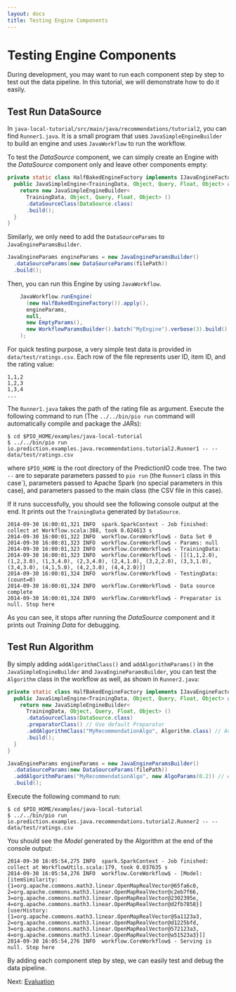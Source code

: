 ```yaml
---
layout: docs
title: Testing Engine Components
---
```


# Testing Engine Components

During development, you may want to run each component step by step to test out
the data pipeline. In this tutorial, we will demonstrate how to do it easily.

## Test Run DataSource

In `java-local-tutorial/src/main/java/recommendations/tutorial2`, you can find
`Runner1.java`. It is a small program that uses `JavaSimpleEngineBuilder` to
build an engine and uses `JavaWorkflow` to run the workflow.

To test the *DataSource* component, we can simply create an Engine with the
*DataSource* component only and leave other components empty:

```java
private static class HalfBakedEngineFactory implements IJavaEngineFactory {
  public JavaSimpleEngine<TrainingData, Object, Query, Float, Object> apply() {
    return new JavaSimpleEngineBuilder<
      TrainingData, Object, Query, Float, Object> ()
      .dataSourceClass(DataSource.class)
      .build();
  }
}
```
Similarly, we only need to add the `DataSourceParams` to
`JavaEngineParamsBuilder`.

```java
JavaEngineParams engineParams = new JavaEngineParamsBuilder()
  .dataSourceParams(new DataSourceParams(filePath))
  .build();
```

Then, you can run this Engine by using `JavaWorkflow`.

```java
    JavaWorkflow.runEngine(
      (new HalfBakedEngineFactory()).apply(),
      engineParams,
      null,
      new EmptyParams(),
      new WorkflowParamsBuilder().batch("MyEngine").verbose(3).build()
    );
```

For quick testing purpose, a very simple test data is provided in
`data/test/ratings.csv`. Each row of the file represents user ID, item ID, and
the rating value:

```
1,1,2
1,2,3
1,3,4
...
```

The `Runner1.java` takes the path of the rating file as argument. Execute the
following command to run (The `../../bin/pio run` command will automatically
compile and package the JARs):

```
$ cd $PIO_HOME/examples/java-local-tutorial
$ ../../bin/pio run io.prediction.examples.java.recommendations.tutorial2.Runner1 -- -- data/test/ratings.csv
```
where `$PIO_HOME` is the root directory of the PredictionIO code tree. The two
`--` are to separate parameters passed to `pio run` (the `Runner1` class in this
case`), parameters passed to Apache Spark (no special parameters in this case),
and parameters passed to the main class (the CSV file in this case).

If it runs successfully, you should see the following console output at the end.
It prints out the `TrainingData` generated by `DataSource`.

```
2014-09-30 16:00:01,321 INFO  spark.SparkContext - Job finished: collect at Workflow.scala:388, took 0.024613 s
2014-09-30 16:00:01,322 INFO  workflow.CoreWorkflow$ - Data Set 0
2014-09-30 16:00:01,323 INFO  workflow.CoreWorkflow$ - Params: null
2014-09-30 16:00:01,323 INFO  workflow.CoreWorkflow$ - TrainingData:
2014-09-30 16:00:01,323 INFO  workflow.CoreWorkflow$ - [[(1,1,2.0), (1,2,3.0), (1,3,4.0), (2,3,4.0), (2,4,1.0), (3,2,2.0), (3,3,1.0), (3,4,3.0), (4,1,5.0), (4,2,3.0), (4,4,2.0)]]
2014-09-30 16:00:01,324 INFO  workflow.CoreWorkflow$ - TestingData: (count=0)
2014-09-30 16:00:01,324 INFO  workflow.CoreWorkflow$ - Data source complete
2014-09-30 16:00:01,324 INFO  workflow.CoreWorkflow$ - Preparator is null. Stop here
```

As you can see, it stops after running the *DataSource* component and it prints
out *Training Data* for debugging.

## Test Run Algorithm

By simply adding `addAlgorithmClass()` and `addAlgorithmParams()` in the
`JavaSimpleEngineBuilder` and `JavaEngineParamsBuilder`, you can test the
`Algorithm` class in the workflow as well, as shown in `Runner2.java`:

```java
private static class HalfBakedEngineFactory implements IJavaEngineFactory {
  public JavaSimpleEngine<TrainingData, Object, Query, Float, Object> apply() {
    return new JavaSimpleEngineBuilder<
      TrainingData, Object, Query, Float, Object> ()
      .dataSourceClass(DataSource.class)
      .preparatorClass() // Use default Preparator
      .addAlgorithmClass("MyRecommendationAlgo", Algorithm.class) // Add Algorithm
      .build();
  }
}
```

```java
JavaEngineParams engineParams = new JavaEngineParamsBuilder()
  .dataSourceParams(new DataSourceParams(filePath))
  .addAlgorithmParams("MyRecommendationAlgo", new AlgoParams(0.2)) // Add Algorithm Params
  .build();
```

Execute the following command to run:

```
$ cd $PIO_HOME/examples/java-local-tutorial
$ ../../bin/pio run io.prediction.examples.java.recommendations.tutorial2.Runner2 -- -- data/test/ratings.csv
```

You should see the *Model* generated by the Algorithm at the end of the console
output:

```
2014-09-30 16:05:54,275 INFO  spark.SparkContext - Job finished: collect at WorkflowUtils.scala:179, took 0.037635 s
2014-09-30 16:05:54,276 INFO  workflow.CoreWorkflow$ - [Model: [itemSimilarity: {1=org.apache.commons.math3.linear.OpenMapRealVector@65fa6c0, 2=org.apache.commons.math3.linear.OpenMapRealVector@c2eb7f66, 3=org.apache.commons.math3.linear.OpenMapRealVector@2302395e, 4=org.apache.commons.math3.linear.OpenMapRealVector@d2fb7858}]
[userHistory: {1=org.apache.commons.math3.linear.OpenMapRealVector@5a1123a3, 2=org.apache.commons.math3.linear.OpenMapRealVector@d1225bfd, 3=org.apache.commons.math3.linear.OpenMapRealVector@572123a3, 4=org.apache.commons.math3.linear.OpenMapRealVector@a51523a3}]]
2014-09-30 16:05:54,276 INFO  workflow.CoreWorkflow$ - Serving is null. Stop here
```

By adding each component step by step, we can easily test and debug the data
pipeline.

Next: [Evaluation](evaluation.html)
